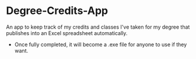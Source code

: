 # Degree-Credits-App
An app to keep track of my credits and classes I've taken for my degree that publishes into an Excel spreadsheet automatically. 

* Once fully completed, it will become a .exe file for anyone to use if they want. 
